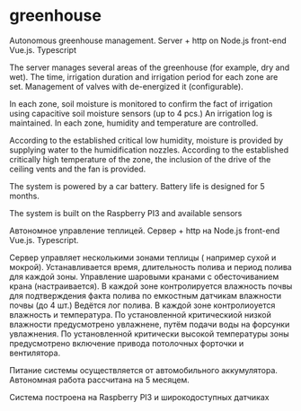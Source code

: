 # greenhouse


Autonomous greenhouse management.
Server + http on Node.js front-end Vue.js. Typescript

The server manages several areas of the greenhouse (for example, dry and wet).
The time, irrigation duration and irrigation period for each zone are set.
Management of valves with de-energized it (configurable).

In each zone, soil moisture is monitored to confirm the fact of irrigation using capacitive soil moisture sensors (up to 4 pcs.) An irrigation log is maintained.
In each zone, humidity and temperature are controlled.

According to the established critical low humidity, moisture is provided by supplying water to the humidification nozzles.
According to the established critically high temperature of the zone, the inclusion of the drive of the ceiling vents and the fan is provided.

The system is powered by a car battery.
Battery life is designed for 5 months.

The system is built on the Raspberry PI3 and available sensors



Автономное управление теплицей. 
Сервер + http на Node.js front-end Vue.js. Typescript. 

Сервер управляет несколькими зонами теплицы ( например сухой и мокрой). 
Устанавливается время, длительность полива и период полива для каждой зоны. 
Управление шаровыми кранами с обесточиванием крана (настраивается). 
В каждой зоне контролируется влажность почвы для подтверждения факта полива по емкостным датчикам влажности почвы (до 4 шт.) Ведётся лог полива. 
В каждой зоне контролиоуется влажность и температура. 
По установленной критическиой низкой влажности предусмотрено увлажнене, путём подачи воды на форсунки увлажнения. 
По установленной критически высокой температуры зоны предусмотрено включение привода потолочных форточки и вентилятора. 

Питание системы осуществляется от автомобильного аккумулятора. 
Автономная работа рассчитана на 5 месяцем.

Система построена на Raspberry PI3 и широкодоступных датчиках